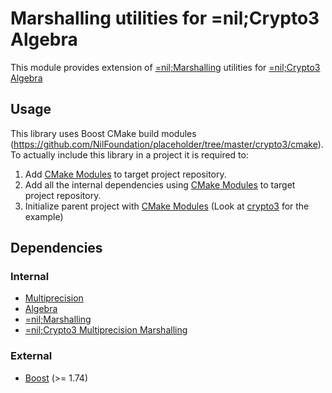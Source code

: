 # Marshalling utilities for =nil;Crypto3 Algebra 

This module provides extension of [=nil;Marshalling](https://github.com/NilFoundation/placeholder/tree/master/crypto3/libs/marshalling) utilities for [=nil;Crypto3 Algebra](https://github.com/NilFoundation/placeholder/tree/master/crypto3/libs/algebra)

## Usage

This library uses Boost CMake build modules (https://github.com/NilFoundation/placeholder/tree/master/crypto3/cmake).
To actually include this library in a project it is required to:

1. Add [CMake Modules](https://github.com/NilFoundation/placeholder/tree/master/crypto3/cmake) to target project repository.
2. Add all the internal dependencies using [CMake Modules](https://github.com/NilFoundation/placeholder/tree/master/crypto3/cmake) to target project repository.
3. Initialize parent project with [CMake Modules](https://github.com/NilFoundation/placeholder/tree/master/crypto3/cmake) (Look at [crypto3](https://github.com/NilFoundation/placeholder/tree/master/crypto3) for the example)

## Dependencies

### Internal

* [Multiprecision](https://github.com/NilFoundation/placeholder/tree/master/crypto3/libs/multiprecision)
* [Algebra](https://github.com/NilFoundation/placeholder/tree/master/crypto3/libs/algebra)
* [=nil;Marshalling](https://github.com/NilFoundation/placeholder/tree/master/crypto3/libs/marshalling)
* [=nil;Crypto3 Multiprecision Marshalling](https://github.com/NilFoundation/placeholder/tree/master/crypto3/libs/marshalling/multiprecision)

### External

* [Boost](https://boost.org) (>= 1.74)
